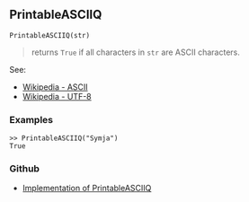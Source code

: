 ## PrintableASCIIQ

```
PrintableASCIIQ(str)
```

> returns `True` if all characters in `str` are ASCII characters.

See:  
* [Wikipedia - ASCII](https://en.wikipedia.org/wiki/ASCII)
* [Wikipedia - UTF-8](https://en.wikipedia.org/wiki/UTF-8)

### Examples

``` 
>> PrintableASCIIQ("Symja")
True
```
 

### Github

* [Implementation of PrintableASCIIQ](https://github.com/axkr/symja_android_library/blob/master/symja_android_library/matheclipse-core/src/main/java/org/matheclipse/core/builtin/StringFunctions.java#L1112) 
